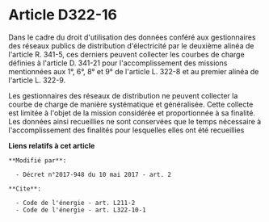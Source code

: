 # Article D322-16

Dans le cadre du droit d'utilisation des données conféré aux gestionnaires des réseaux publics de distribution d'électricité
par le deuxième alinéa de l'article R. 341-5, ces derniers peuvent collecter les courbes de charge définies à l'article D.
341-21 pour l'accomplissement des missions mentionnées aux 1°, 6°, 8° et 9° de l'article L. 322-8 et au premier alinéa de
l'article L. 322-9.

Les gestionnaires des réseaux de distribution ne peuvent collecter la courbe de charge de manière systématique et
généralisée. Cette collecte est limitée à l'objet de la mission considérée et proportionnée à sa finalité. Les données ainsi
recueillies ne sont conservées que le temps nécessaire à l'accomplissement des finalités pour lesquelles elles ont été
recueillies

**Liens relatifs à cet article**

	**Modifié par**:

	  - Décret n°2017-948 du 10 mai 2017 - art. 2

	**Cite**:

	  - Code de l'énergie - art. L211-2
	  - Code de l'énergie - art. L322-10-1
